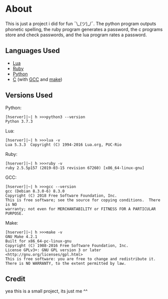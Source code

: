 # About
This is just a project i did for fun ¯\\\_(ツ)\_/¯. The python program outputs phonetic spelling, the ruby program generates a password, the c programs store and check passwords, and the lua program rates a password.
## Languages Used
- [Lua](http://www.lua.org/)
- [Ruby](https://www.ruby-lang.org/en/)
- [Python](https://www.python.org/)
- [C](https://www.learn-c.org/) (with [GCC](https://gcc.gnu.org/) and [make](https://www.gnu.org/software/make/))
## Versions Used
Python:
```
[hserver]|~| h >>>python3 --version
Python 3.7.3
```
Lua:
```
[hserver]|~| h >>>lua -v
Lua 5.3.3  Copyright (C) 1994-2016 Lua.org, PUC-Rio
```
Ruby:
```
[hserver]|~| h >>>ruby -v
ruby 2.5.5p157 (2019-03-15 revision 67260) [x86_64-linux-gnu]
```
GCC:
```
[hserver]|~| h >>>gcc --version
gcc (Debian 8.3.0-6) 8.3.0
Copyright (C) 2018 Free Software Foundation, Inc.
This is free software; see the source for copying conditions.  There is NO
warranty; not even for MERCHANTABILITY or FITNESS FOR A PARTICULAR PURPOSE.
```
Make:
```
[hserver]|~| h >>>make -v
GNU Make 4.2.1
Built for x86_64-pc-linux-gnu
Copyright (C) 1988-2016 Free Software Foundation, Inc.
License GPLv3+: GNU GPL version 3 or later <http://gnu.org/licenses/gpl.html>
This is free software: you are free to change and redistribute it.
There is NO WARRANTY, to the extent permitted by law.
```
## Credit
yea this is a small project, its just me ^^
